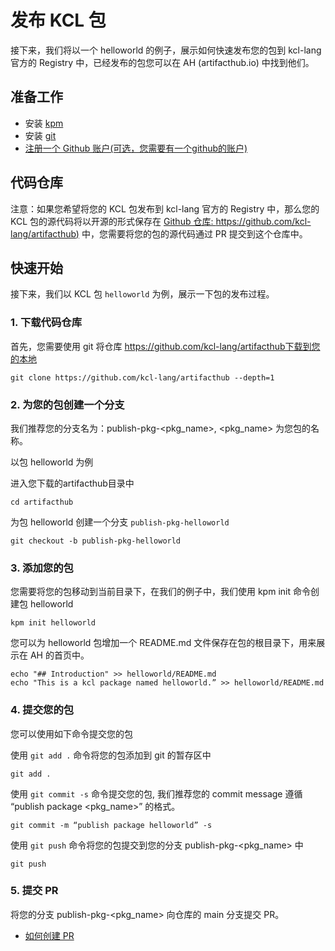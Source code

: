 # 发布 KCL 包

接下来，我们将以一个 helloworld 的例子，展示如何快速发布您的包到 kcl-lang 官方的 Registry 中，已经发布的包您可以在 AH (artifacthub.io) 中找到他们。

## 准备工作

- 安装 [kpm](https://kcl-lang.io/zh-CN/docs/user_docs/guides/package-management/installation/)
- 安装 [git](https://git-scm.com/book/zh/v2/%E8%B5%B7%E6%AD%A5-%E5%AE%89%E8%A3%85-Git)
- [注册一个 Github 账户(可选，您需要有一个github的账户)](https://docs.github.com/zh/get-started/signing-up-for-github/signing-up-for-a-new-github-account)

## 代码仓库

注意：如果您希望将您的 KCL 包发布到 kcl-lang 官方的 Registry 中，那么您的 KCL 包的源代码将以开源的形式保存在 [Github 仓库: https://github.com/kcl-lang/artifacthub)](https://github.com/kcl-lang/artifacthub) 中，您需要将您的包的源代码通过 PR 提交到这个仓库中。

## 快速开始
接下来，我们以 KCL 包 `helloworld` 为例，展示一下包的发布过程。

### 1. 下载代码仓库

首先，您需要使用 git 将仓库 https://github.com/kcl-lang/artifacthub下载到您的本地 

```
git clone https://github.com/kcl-lang/artifacthub --depth=1
```

### 2. 为您的包创建一个分支

我们推荐您的分支名为：publish-pkg-<pkg_name>, <pkg_name> 为您包的名称。

以包 helloworld 为例

进入您下载的artifacthub目录中
```
cd artifacthub
```
为包 helloworld 创建一个分支 `publish-pkg-helloworld`
```
git checkout -b publish-pkg-helloworld
```

### 3. 添加您的包

您需要将您的包移动到当前目录下，在我们的例子中，我们使用 kpm init 命令创建包 helloworld

```
kpm init helloworld
```

您可以为 helloworld 包增加一个 README.md 文件保存在包的根目录下，用来展示在 AH 的首页中。
```
echo "## Introduction" >> helloworld/README.md
echo "This is a kcl package named helloworld.” >> helloworld/README.md
```

### 4. 提交您的包

您可以使用如下命令提交您的包

使用 `git add .` 命令将您的包添加到 git 的暂存区中

```
git add .
```

使用 `git commit -s` 命令提交您的包, 我们推荐您的 commit message 遵循  “publish package <pkg_name>” 的格式。
```
git commit -m “publish package helloworld” -s
```

使用 `git push` 命令将您的包提交到您的分支 publish-pkg-<pkg_name> 中
```
git push
```

### 5. 提交 PR

将您的分支 publish-pkg-<pkg_name> 向仓库的 main 分支提交 PR。

- [如何创建 PR](https://docs.github.com/zh/pull-requests/collaborating-with-pull-requests/proposing-changes-to-your-work-with-pull-requests/creating-a-pull-request)



 